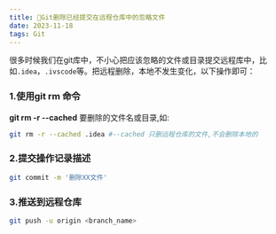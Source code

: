 ```yaml
---
title: 🌲Git删除已经提交在远程仓库中的忽略文件
date: 2023-11-18
tags: Git
---
```


很多时候我们在git库中，不小心把应该忽略的文件或目录提交远程库中，比如`.idea`，`.ivscode`等。把远程删除，本地不发生变化，以下操作即可：

### 1.使用git rm 命令

**git rm -r --cached** 要删除的文件名或目录,如:

```sh
git rm -r --cached .idea #--cached 只删远程仓库的文件,不会删除本地的
```

### 2.提交操作记录描述

```sh
git commit -m '删除XX文件'
```

### 3.推送到远程仓库

```sh
git push -u origin <branch_name>
```

